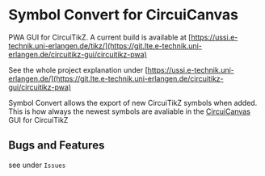 
# Symbol Convert for CircuiCanvas

PWA GUI for CircuiTikZ. A current build is available at [https://ussi.e-technik.uni-erlangen.de/tikz/](https://git.lte.e-technik.uni-erlangen.de/circuitikz-gui/circuitikz-pwa)

See the whole project explanation under [https://ussi.e-technik.uni-erlangen.de/](https://git.lte.e-technik.uni-erlangen.de/circuitikz-gui/circuitikz-pwa)

Symbol Convert allows the export of new CircuiTikZ symbols when added. This is how always the newest symbols are avaliable in the [CircuiCanvas](https://git.lte.e-technik.uni-erlangen.de/circuitikz-gui/circuitikz-pwa) GUI for CircuiTikZ

## Bugs and Features

see under `Issues`